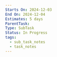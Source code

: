 ```yaml
---
Starts On: 2024-12-03
End On: 2024-12-04
Estimates: 5 days
ParentTask: 
Type: SubTask
Status: In Progress
tags:
  - sub_task_notes
  - task_notes
---
```

